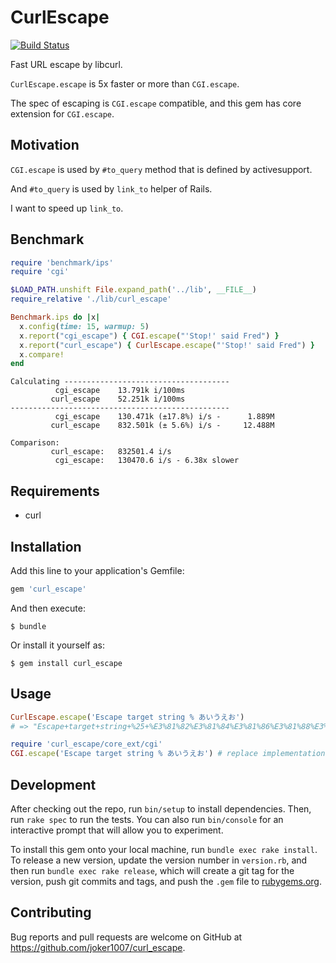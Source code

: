 # CurlEscape
[![Build Status](https://travis-ci.org/joker1007/curl_escape.svg?branch=master)](https://travis-ci.org/joker1007/curl_escape)

Fast URL escape by libcurl.

`CurlEscape.escape` is 5x faster or more than `CGI.escape`.

The spec of escaping is `CGI.escape` compatible, and this gem has core extension for `CGI.escape`.

## Motivation
`CGI.escape` is used by `#to_query` method that is defined by activesupport.

And `#to_query` is used by `link_to` helper of Rails.

I want to speed up `link_to`.

## Benchmark

```ruby
require 'benchmark/ips'
require 'cgi'

$LOAD_PATH.unshift File.expand_path('../lib', __FILE__)
require_relative './lib/curl_escape'

Benchmark.ips do |x|
  x.config(time: 15, warmup: 5)
  x.report("cgi_escape") { CGI.escape("'Stop!' said Fred") }
  x.report("curl_escape") { CurlEscape.escape("'Stop!' said Fred") }
  x.compare!
end
```

```
Calculating -------------------------------------
          cgi_escape    13.791k i/100ms
         curl_escape    52.251k i/100ms
-------------------------------------------------
          cgi_escape    130.471k (±17.8%) i/s -      1.889M
         curl_escape    832.501k (± 5.6%) i/s -     12.488M

Comparison:
         curl_escape:   832501.4 i/s
          cgi_escape:   130470.6 i/s - 6.38x slower
```

## Requirements
- curl

## Installation

Add this line to your application's Gemfile:

```ruby
gem 'curl_escape'
```

And then execute:

    $ bundle

Or install it yourself as:

    $ gem install curl_escape

## Usage

```ruby
CurlEscape.escape('Escape target string % あいうえお')
# => "Escape+target+string+%25+%E3%81%82%E3%81%84%E3%81%86%E3%81%88%E3%81%8A"

require 'curl_escape/core_ext/cgi'
CGI.escape('Escape target string % あいうえお') # replace implementation
```

## Development

After checking out the repo, run `bin/setup` to install dependencies. Then, run `rake spec` to run the tests. You can also run `bin/console` for an interactive prompt that will allow you to experiment.

To install this gem onto your local machine, run `bundle exec rake install`. To release a new version, update the version number in `version.rb`, and then run `bundle exec rake release`, which will create a git tag for the version, push git commits and tags, and push the `.gem` file to [rubygems.org](https://rubygems.org).

## Contributing

Bug reports and pull requests are welcome on GitHub at https://github.com/joker1007/curl_escape.

